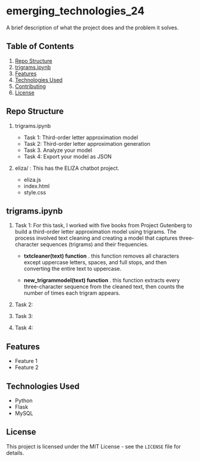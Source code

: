 # emerging_technologies_24

A brief description of what the project does and the problem it solves.

## Table of Contents
1. [Repo Structure](#Repo-Structure)
2. [trigrams.ipynb](#trigrams-ipynb)
3. [Features](#features)
4. [Technologies Used](#technologies-used)
5. [Contributing](#contributing)
6. [License](#license)

## Repo Structure

1. trigrams.ipynb
    - Task 1: Third-order letter approximation model
    - Task 2: Third-order letter approximation generation
    - Task 3. Analyze your model
    - Task 4: Export your model as JSON

2. eliza/ : This has the ELIZA chatbot project.
    - eliza.js
    - index.html
    - style.css

## trigrams.ipynb

1. Task 1:
For this task, I worked with five books from Project Gutenberg to build a third-order letter approximation model using trigrams.
The process involved text cleaning and creating a model that captures three-character sequences (trigrams) and their frequencies.

    - **txtcleaner(text) function**
    .   this function removes all characters except uppercase letters, spaces, and full stops,
        and then converting the entire text to uppercase.

     - **new_trigrammodel(text) function**
    .   this function extracts every three-character sequence from the cleaned text,
        then counts the number of times each trigram appears. 

2. Task 2:

3. Task 3:

4. Task 4:


## Features

- Feature 1
- Feature 2

## Technologies Used

- Python
- Flask
- MySQL

## License

This project is licensed under the MIT License - see the `LICENSE` file for details.
